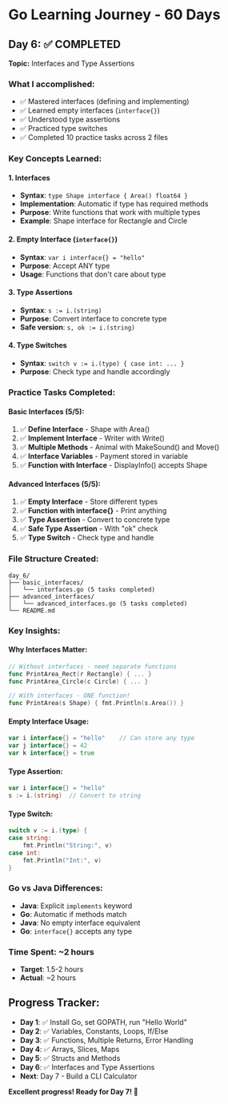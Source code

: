# Go Learning Journey - 60 Days

## Day 6: ✅ COMPLETED
**Topic:** Interfaces and Type Assertions

### What I accomplished:
- ✅ Mastered interfaces (defining and implementing)
- ✅ Learned empty interfaces (`interface{}`)
- ✅ Understood type assertions
- ✅ Practiced type switches
- ✅ Completed 10 practice tasks across 2 files

### Key Concepts Learned:

#### 1. **Interfaces**
- **Syntax**: `type Shape interface { Area() float64 }`
- **Implementation**: Automatic if type has required methods
- **Purpose**: Write functions that work with multiple types
- **Example**: Shape interface for Rectangle and Circle

#### 2. **Empty Interface (`interface{}`)**
- **Syntax**: `var i interface{} = "hello"`
- **Purpose**: Accept ANY type
- **Usage**: Functions that don't care about type

#### 3. **Type Assertions**
- **Syntax**: `s := i.(string)`
- **Purpose**: Convert interface to concrete type
- **Safe version**: `s, ok := i.(string)`

#### 4. **Type Switches**
- **Syntax**: `switch v := i.(type) { case int: ... }`
- **Purpose**: Check type and handle accordingly

### Practice Tasks Completed:

#### Basic Interfaces (5/5):
1. ✅ **Define Interface** - Shape with Area()
2. ✅ **Implement Interface** - Writer with Write()
3. ✅ **Multiple Methods** - Animal with MakeSound() and Move()
4. ✅ **Interface Variables** - Payment stored in variable
5. ✅ **Function with Interface** - DisplayInfo() accepts Shape

#### Advanced Interfaces (5/5):
1. ✅ **Empty Interface** - Store different types
2. ✅ **Function with interface{}** - Print anything
3. ✅ **Type Assertion** - Convert to concrete type
4. ✅ **Safe Type Assertion** - With "ok" check
5. ✅ **Type Switch** - Check type and handle

### File Structure Created:
```
day_6/
├── basic_interfaces/
│   └── interfaces.go (5 tasks completed)
├── advanced_interfaces/
│   └── advanced_interfaces.go (5 tasks completed)
└── README.md
```

### Key Insights:

#### **Why Interfaces Matter:**
```go
// Without interfaces - need separate functions
func PrintArea_Rect(r Rectangle) { ... }
func PrintArea_Circle(c Circle) { ... }

// With interfaces - ONE function!
func PrintArea(s Shape) { fmt.Println(s.Area()) }
```

#### **Empty Interface Usage:**
```go
var i interface{} = "hello"    // Can store any type
var j interface{} = 42
var k interface{} = true
```

#### **Type Assertion:**
```go
var i interface{} = "hello"
s := i.(string)  // Convert to string
```

#### **Type Switch:**
```go
switch v := i.(type) {
case string:
    fmt.Println("String:", v)
case int:
    fmt.Println("Int:", v)
}
```

### Go vs Java Differences:
- **Java**: Explicit `implements` keyword
- **Go**: Automatic if methods match
- **Java**: No empty interface equivalent
- **Go**: `interface{}` accepts any type

### Time Spent: ~2 hours
- **Target**: 1.5-2 hours
- **Actual**: ~2 hours

## Progress Tracker:
- **Day 1**: ✅ Install Go, set GOPATH, run "Hello World"
- **Day 2**: ✅ Variables, Constants, Loops, If/Else
- **Day 3**: ✅ Functions, Multiple Returns, Error Handling
- **Day 4**: ✅ Arrays, Slices, Maps
- **Day 5**: ✅ Structs and Methods
- **Day 6**: ✅ Interfaces and Type Assertions
- **Next**: Day 7 - Build a CLI Calculator

**Excellent progress! Ready for Day 7! 🚀**

